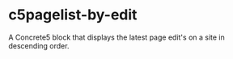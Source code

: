 # c5pagelist-by-edit
A Concrete5 block that displays the latest page edit's on a site in descending order.
